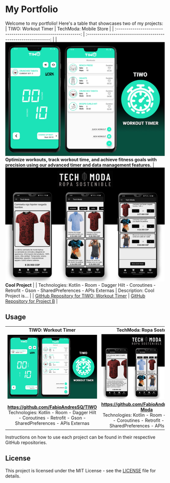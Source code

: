 # My Portfolio

Welcome to my portfolio! Here's a table that showcases two of my projects:
| TIWO: Workout Timer                                                      | TechModa: Mobile Store                                                      |
| :------------------------------------------------------------: | :------------------------------------------------------------: |
| ![TIWO: Workout Timer](https://github.com/FabioAndresSQ/FabioAndresSQ/blob/main/TiwoWorkoutTimer.jpg?raw=true) **Optimize workouts, track workout time, and achieve fitness goals with precision using our advanced timer and data management features.** | ![Project B](https://github.com/FabioAndresSQ/FabioAndresSQ/blob/main/TechModa.jpg?raw=true) **Cool Project**    |
| Technologies: Kotlin - Room - Dagger Hilt - Coroutines - Retrofit - Gson - SharedPreferences - APIs Externas                               | Description: Cool Project is...                                 |
| [GitHub Repository for TIWO: Workout Timer](https://github.com/FabioAndresSQ/TIWO) | [GitHub Repository for Project B](https://github.com/your-username/project-b) |

## Usage

<div align="center">
        <table style="width: 100%; border-collapse: collapse;">
                <tr>
                <td style="width: 50%; text-align: center;">
                    <strong>TIWO: Workout Timer</strong>
                </td>
                <td style="width: 50%; text-align: center;">
                    <strong>TechModa: Ropa Sostenible</strong>
                </td>
            </tr>
            <tr>
                <td style="width: 50%; text-align: center;">
                    <a href="https://github.com/FabioAndresSQ/TIWO">
                        <img src="https://github.com/FabioAndresSQ/FabioAndresSQ/blob/main/TiwoWorkoutTimer.jpg?raw=true" alt="TIWO: Workout Timer">
                    </a>
                </td>
                <td style="width: 50%; text-align: center;">
                    <a href="https://github.com/FabioAndresSQ/Tech-Moda">
                        <img src="https://github.com/FabioAndresSQ/FabioAndresSQ/blob/main/TechModa.jpg?raw=true" alt="TechModa">
                    </a>
                </td>
            </tr>
            <tr>
                <td style="width: 50%; text-align: center;">
                    <a href="https://github.com/FabioAndresSQ/TIWO"><strong>https://github.com/FabioAndresSQ/TIWO</strong></a><br>
                    Technologies: Kotlin - Room - Dagger Hilt - Coroutines - Retrofit - Gson - SharedPreferences - APIs Externas 
                </td>
                <td style="width: 50%; text-align: center;">
                    <a href="https://github.com/FabioAndresSQ/Tech-Moda"><strong>https://github.com/FabioAndresSQ/Tech-Moda</strong></a><br>
                    Technologies: Kotlin - Room - Dagger Hilt - Coroutines - Retrofit - Gson - SharedPreferences - APIs Externas
                </td>
            </tr>
        </table>
    </div>


Instructions on how to use each project can be found in their respective GitHub repositories.

## License

This project is licensed under the MIT License - see the [LICENSE](LICENSE) file for details.
